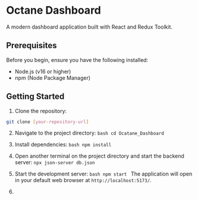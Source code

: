 # Octane Dashboard

A modern dashboard application built with React and Redux Toolkit.

## Prerequisites

Before you begin, ensure you have the following installed:

- Node.js (v16 or higher)
- npm (Node Package Manager)

## Getting Started

1. Clone the repository:

```bash
git clone [your-repository-url]
```

2. Navigate to the project directory:
   `bash cd Ocatane_Dashboard`
3. Install dependencies:
   `bash npm install`
4. Open another terminal on the project directory and start the backend server: `npx json-server db.json `

5. Start the development server:
   `bash npm start `
   The application will open in your default web browser at `http://localhost:5173/`.
6.
